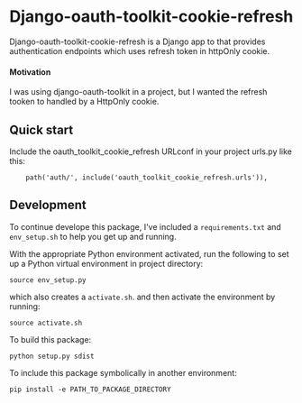 # Django-oauth-toolkit-cookie-refresh

Django-oauth-toolkit-cookie-refresh is a Django app to that provides authentication endpoints which uses refresh token in httpOnly cookie.

#### Motivation

I was using django-oauth-toolkit in a project, but I wanted the refresh tooken to handled by a HttpOnly cookie.

## Quick start

Include the oauth_toolkit_cookie_refresh URLconf in your project urls.py like this:

```
    path('auth/', include('oauth_toolkit_cookie_refresh.urls')),
```

## Development

To continue develope this package, I've included a `requirements.txt` and `env_setup.sh` to help you get up and running.

With the appropriate Python environment activated, run the following to set up a Python virtual environment in project directory:

```
source env_setup.py
```

which also creates a `activate.sh`.
and then activate the environment by running:

```
source activate.sh
```

To build this package:

```
python setup.py sdist
```

To include this package symbolically in another environment:

```
pip install -e PATH_TO_PACKAGE_DIRECTORY
```
